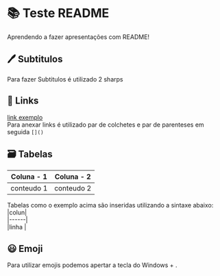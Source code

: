 
# 📚 Teste README 

Aprendendo a fazer apresentações com README!

## 🖊 Subtitulos

Para fazer Subtitulos é utilizado 2 sharps

## 🔗 Links

[link exemplo]() \
Para anexar links é utilizado par de colchetes e par de parenteses em seguida ```[]()```

## 🗃 Tabelas

| Coluna - 1 | Coluna - 2 |
|----------- | ---------- |
| conteudo 1 | conteudo 2 |

Tabelas como o exemplo acima são inseridas utilizando a sintaxe abaixo:  
 |colun| \
 |------| \
 |linha |

 ## 😃 Emoji

 Para utilizar emojis podemos apertar a tecla do Windows + .